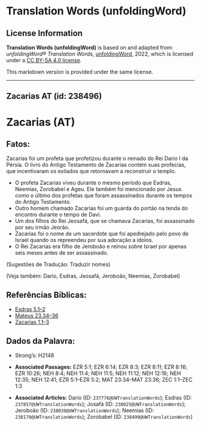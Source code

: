 # Translation Words (unfoldingWord)

## License Information

**Translation Words (unfoldingWord)** is based on and adapted from: _unfoldingWord® Translation Words_, [unfoldingWord](https://unfoldingword.org/utw), 2022, which is licensed under a [CC BY-SA 4.0 license](https://creativecommons.org/licenses/by-sa/4.0/legalcode.en).

This markdown version is provided under the same license.



--------------------------------

## Zacarias AT (id: 238496)

Zacarias (AT)
=============

Fatos:
------

Zacarias foi um profeta que profetizou durante o reinado do Rei Dario I da Pérsia. O livro do Antigo Testamento de Zacarias contém suas profecias, que incentivaram os exilados que retornavam a reconstruir o templo.

* O profeta Zacarias viveu durante o mesmo período que Esdras, Neemias, Zorobabel e Ageu. Ele também foi mencionado por Jesus como o último dos profetas que foram assassinados durante os tempos do Antigo Testamento.
* Outro homem chamado Zacarias foi um guarda do portão na tenda do encontro durante o tempo de Davi.
* Um dos filhos do Rei Jeosafá, que se chamava Zacarias, foi assassinado por seu irmão Jeorão.
* Zacarias foi o nome de um sacerdote que foi apedrejado pelo povo de Israel quando os repreendeu por sua adoração a ídolos.
* O Rei Zacarias era filho de Jeroboão e reinou sobre Israel por apenas seis meses antes de ser assassinado.

(Sugestões de Tradução: Traduzir nomes)

(Veja também: Dario, Esdras, Jeosafá, Jeroboão, Neemias, Zorobabel)

Referências Bíblicas:
---------------------

* [Esdras 5\.1–2](https://ref.ly/Ezra5:1-Ezra5:2)
* [Mateus 23\.34–36](https://ref.ly/Matt23:34-Matt23:36)
* [Zacarias 1\.1–3](https://ref.ly/Zech1:1-Zech1:3)

Dados da Palavra:
-----------------

* Strong’s: H2148

* **Associated Passages:** EZR 5:1; EZR 6:14; EZR 8:3; EZR 8:11; EZR 8:16; EZR 10:26; NEH 8:4; NEH 11:4; NEH 11:5; NEH 11:12; NEH 12:16; NEH 12:35; NEH 12:41; EZR 5:1–EZR 5:2; MAT 23:34–MAT 23:36; ZEC 1:1–ZEC 1:3
* **Associated Articles:** Dario (ID: `237776@UWTranslationWords`); Esdras (ID: `237857@UWTranslationWords`); Josafá (ID: `238025@UWTranslationWords`); Jeroboão (ID: `238030@UWTranslationWords`); Neemias (ID: `238179@UWTranslationWords`); Zorobabel (ID: `238499@UWTranslationWords`)

